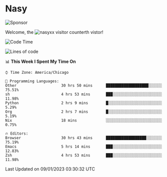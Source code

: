 # Nasy

<!--
<p align="center">
<img height="200" src="https://github-readme-stats.vercel.app/api?username=nasyxx&count_private=true&show_icons=true&theme=dracula&include_all_commits=true"/>
<img height="200" src="https://github-readme-stats.vercel.app/api/top-langs/?username=nasyxx&theme=dracula&hide=html,jupyter+notebook&count_private=true&show_icons=true"/>
</p>

  
----------------
-->

![Sponsor](https://img.shields.io/static/v1.svg?label=Sponsor&message=%E2%9D%A4&logo=GitHub&style=flat&color=pink)
 
Welcome, the ![nasyxx visitor counter](https://count.getloli.com/get/@nasyxx?theme=rule34)th vistor!
 
<!--START_SECTION:waka-->
![Code Time](http://img.shields.io/badge/Code%20Time-3%2C049%20hrs%2033%20mins-blue)

![Lines of code](https://img.shields.io/badge/From%20Hello%20World%20I%27ve%20Written-5%20Million%20lines%20of%20code-blue)

📊 **This Week I Spent My Time On** 

```text
⌚︎ Time Zone: America/Chicago

💬 Programming Languages: 
Other                    30 hrs 50 mins      ███████████████████░░░░░░   75.51% 
sh                       4 hrs 53 mins       ███░░░░░░░░░░░░░░░░░░░░░░   11.98% 
Python                   2 hrs 9 mins        █░░░░░░░░░░░░░░░░░░░░░░░░   5.29% 
Org                      2 hrs 7 mins        █░░░░░░░░░░░░░░░░░░░░░░░░   5.19% 
Nix                      18 mins             ░░░░░░░░░░░░░░░░░░░░░░░░░   0.75%

🔥 Editors: 
Browser                  30 hrs 43 mins      ██████████████████░░░░░░░   75.19% 
Emacs                    5 hrs 14 mins       ███░░░░░░░░░░░░░░░░░░░░░░   12.83% 
Zsh                      4 hrs 53 mins       ███░░░░░░░░░░░░░░░░░░░░░░   11.98%

```


 Last Updated on 09/01/2023 03:30:32 UTC
<!--END_SECTION:waka-->

<!-- ![visitors](https://visitor-badge.laobi.icu/badge?page_id=nasyxx.nasyxx) -->
